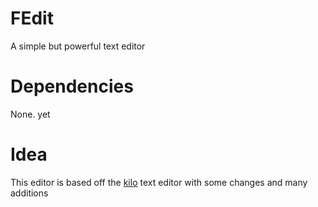 # FEdit
A simple but powerful text editor

# Dependencies
None. yet

# Idea
This editor is based off the [kilo](https://github.com/antirez/kilo) text editor with some changes and many additions